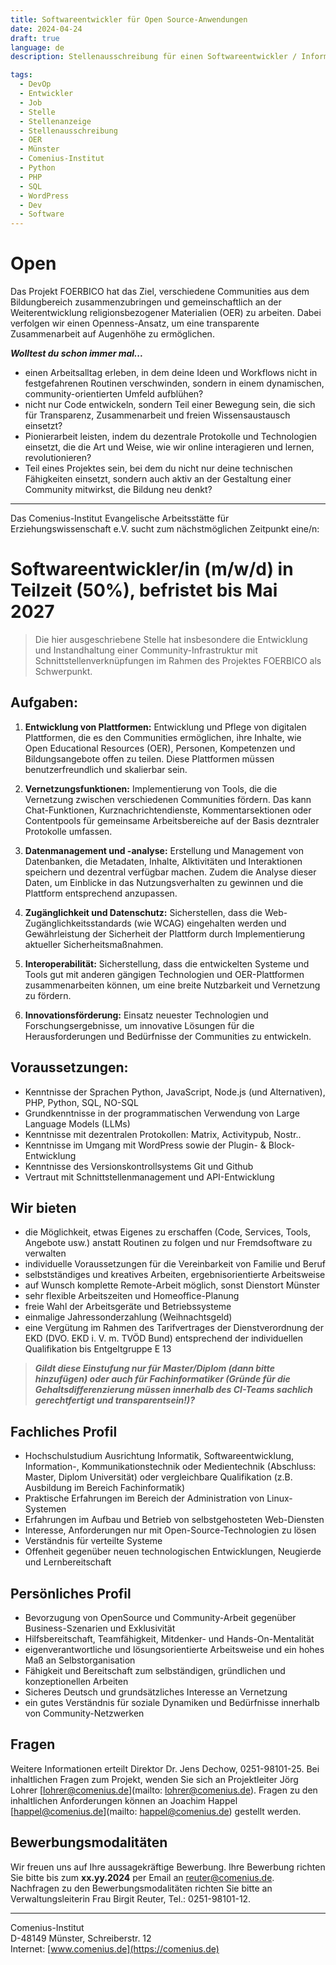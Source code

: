 ```yaml
---
title: Softwareentwickler für Open Source-Anwendungen
date: 2024-04-24
draft: true
language: de
description: Stellenausschreibung für einen Softwareentwickler / Informatiker für Programmierung und Support im Rahmen des FOERBICO-Projektes am Comenius-Institut Münster. Du hast Lust in einem spannenden Projekt zur Entstehung einer Community-of-Communities für religionsbezogene Open Educational Resources (OER) mitzuwirken? Dann bewirb dich jetzt und werde Teil eines offenen, motivierten und engagierten Teams.

tags:
  - DevOp
  - Entwickler
  - Job
  - Stelle
  - Stellenanzeige
  - Stellenausschreibung
  - OER
  - Münster
  - Comenius-Institut
  - Python
  - PHP
  - SQL
  - WordPress
  - Dev
  - Software
---
```


# Open

Das Projekt FOERBICO hat das Ziel, verschiedene Communities aus dem Bildungbereich zusammenzubringen und gemeinschaftlich an der Weiterentwicklung religionsbezogener Materialien (OER) zu arbeiten. Dabei verfolgen wir einen Openness-Ansatz, um eine transparente Zusammenarbeit auf Augenhöhe zu ermöglichen. 

***Wolltest du schon immer mal...***
- einen Arbeitsalltag erleben, in dem deine Ideen und Workflows nicht in festgefahrenen Routinen verschwinden, sondern in einem dynamischen, community-orientierten Umfeld aufblühen?
- nicht nur Code entwickeln, sondern Teil einer Bewegung sein, die sich für Transparenz, Zusammenarbeit und freien Wissensaustausch einsetzt?
- Pionierarbeit leisten, indem du dezentrale Protokolle und Technologien einsetzt, die die Art und Weise, wie wir online interagieren und lernen, revolutionieren?
- Teil eines Projektes sein, bei dem du nicht nur deine technischen Fähigkeiten einsetzt, sondern auch aktiv an der Gestaltung einer Community mitwirkst, die Bildung neu denkt?

---

Das Comenius-Institut Evangelische Arbeitsstätte für Erziehungswissenschaft e.V. sucht zum nächstmöglichen Zeitpunkt eine/n:

# Softwareentwickler/in (m/w/d) in Teilzeit (50%), befristet bis Mai 2027

> Die hier ausgeschriebene Stelle hat insbesondere die Entwicklung und Instandhaltung einer Community-Infrastruktur mit Schnittstellenverknüpfungen im Rahmen des Projektes FOERBICO als Schwerpunkt.

## Aufgaben:   

1. **Entwicklung von Plattformen:** Entwicklung und Pflege von digitalen Plattformen, die es den Communities ermöglichen, ihre Inhalte, wie Open Educational Resources (OER), Personen, Kompetenzen und Bildungsangebote offen zu teilen. Diese Plattformen müssen benutzerfreundlich und skalierbar sein.

2. **Vernetzungsfunktionen:** Implementierung von Tools, die die Vernetzung zwischen verschiedenen Communities fördern. Das kann Chat-Funktionen, Kurznachrichtendienste, Kommentarsektionen oder Contentpools für gemeinsame Arbeitsbereiche auf der Basis dezntraler Protokolle umfassen.

3. **Datenmanagement und -analyse:** Erstellung und Management von Datenbanken, die Metadaten, Inhalte, Alktivitäten und Interaktionen speichern und dezentral verfügbar machen. Zudem die Analyse dieser Daten, um Einblicke in das Nutzungsverhalten zu gewinnen und die Plattform entsprechend anzupassen.

4. **Zugänglichkeit und Datenschutz:** Sicherstellen, dass die Web-Zugänglichkeitsstandards (wie WCAG) eingehalten werden und Gewährleistung der Sicherheit der Plattform durch Implementierung aktueller Sicherheitsmaßnahmen.

5. **Interoperabilität:** Sicherstellung, dass die entwickelten Systeme und Tools gut mit anderen gängigen Technologien und OER-Plattformen zusammenarbeiten können, um eine breite Nutzbarkeit und Vernetzung zu fördern.

6. **Innovationsförderung:** Einsatz neuester Technologien und Forschungsergebnisse, um innovative Lösungen für die Herausforderungen und Bedürfnisse der Communities zu entwickeln.

## Voraussetzungen:

* Kenntnisse der Sprachen Python, JavaScript, Node.js (und Alternativen), PHP, Python, SQL, NO-SQL
* Grundkenntnisse in der programmatischen Verwendung von Large Language Models (LLMs)
* Kenntnisse mit dezentralen Protokollen: Matrix, Activitypub, Nostr..
* Kenntnisse im Umgang mit WordPress sowie der Plugin- & Block-Entwicklung
* Kenntnisse des Versionskontrollsystems Git und Github
* Vertraut mit Schnittstellenmanagement und API-Entwicklung


## Wir bieten

* die Möglichkeit, etwas Eigenes zu erschaffen (Code, Services, Tools, Angebote usw.) anstatt Routinen zu folgen und nur Fremdsoftware zu verwalten
* individuelle Voraussetzungen für die Vereinbarkeit von Familie und Beruf
* selbstständiges und kreatives Arbeiten, ergebnisorientierte Arbeitsweise
* auf Wunsch komplette Remote-Arbeit möglich, sonst Dienstort Münster
* sehr flexible Arbeitszeiten und Homeoffice-Planung
* freie Wahl der Arbeitsgeräte und Betriebssysteme
* einmalige Jahressonderzahlung (Weihnachtsgeld)
* eine Vergütung im Rahmen des Tarifvertrages der Dienstverordnung der EKD (DVO. EKD i. V. m. TVÖD Bund) entsprechend der individuellen Qualifikation bis Entgeltgruppe E 13
> ***Gildt diese Einstufung nur für Master/Diplom (dann bitte hinzufügen) oder auch für Fachinformatiker (Gründe für die Gehaltsdifferenzierung müssen  innerhalb des CI-Teams sachlich gerechtfertigt und transparentsein!)?***  

## Fachliches Profil

* Hochschulstudium Ausrichtung Informatik, Softwareentwicklung, Information-, Kommunikationstechnik oder Medientechnik (Abschluss: Master, Diplom Universität) oder vergleichbare Qualifikation (z.B. Ausbildung im Bereich Fachinformatik)
* Praktische Erfahrungen im Bereich der Administration von Linux-Systemen
* Erfahrungen im Aufbau und Betrieb von selbstgehosteten Web-Diensten
* Interesse, Anforderungen nur mit Open-Source-Technologien zu lösen
* Verständnis für verteilte Systeme
* Offenheit gegenüber neuen technologischen Entwicklungen, Neugierde und Lernbereitschaft

## Persönliches Profil

* Bevorzugung von OpenSource und Community-Arbeit gegenüber Business-Szenarien und Exklusivität
* Hilfsbereitschaft, Teamfähigkeit, Mitdenker- und Hands-On-Mentalität
* eigenverantwortliche und lösungsorientierte Arbeitsweise und ein hohes Maß an Selbstorganisation
* Fähigkeit und Bereitschaft zum selbständigen, gründlichen und konzeptionellen Arbeiten
* Sicheres Deutsch und grundsätzliches Interesse an Vernetzung 
* ein gutes Verständnis für soziale Dynamiken und Bedürfnisse innerhalb von Community-Netzwerken

## Fragen

Weitere Informationen erteilt Direktor Dr. Jens Dechow, 0251-98101-25. Bei inhaltlichen Fragen zum Projekt, wenden Sie sich an Projektleiter Jörg Lohrer [lohrer@comenius.de](mailto: lohrer@comenius.de). Fragen zu den inhaltlichen Anforderungen können an Joachim Happel [happel@comenius.de](mailto: happel@comenius.de) gestellt werden.  


## Bewerbungsmodalitäten

Wir freuen uns auf Ihre aussagekräftige Bewerbung.
Ihre Bewerbung richten Sie bitte bis zum **xx.yy.2024** per Email an [reuter@comenius.de](mailto:reuter@comenius.de). Nachfragen zu den Bewerbungsmodalitäten richten Sie bitte an Verwaltungsleiterin Frau Birgit Reuter, Tel.: 0251-98101-12.

---

Comenius-Institut<br>
D-48149 Münster, Schreiberstr. 12<br>
Internet: [www.comenius.de](https://comenius.de)

